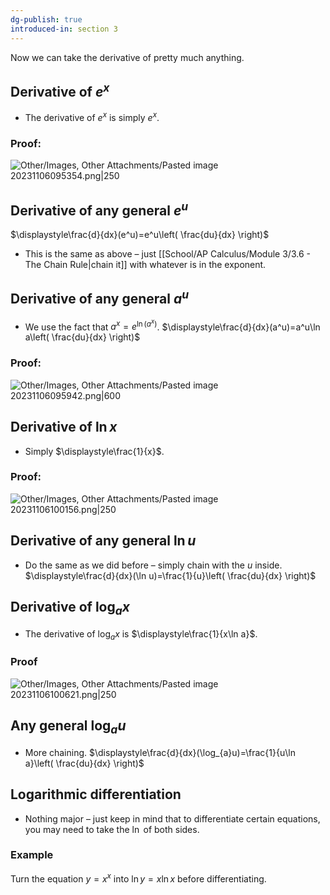 ```yaml
---
dg-publish: true
introduced-in: section 3
---
```

Now we can take the derivative of pretty much anything.
## Derivative of $e^x$
- The derivative of $e^x$ is simply $e^x$.
### Proof:
![Other/Images, Other Attachments/Pasted image 20231106095354.png|250](/img/user/Other/Images,%20Other%20Attachments/Pasted%20image%2020231106095354.png)
## Derivative of any general $e^u$
$\displaystyle\frac{d}{dx}(e^u)=e^u\left( \frac{du}{dx} \right)$
- This is the same as above – just [[School/AP Calculus/Module 3/3.6 - The Chain Rule\|chain it]] with whatever is in the exponent.
## Derivative of any general $a^u$
- We use the fact that $\displaystyle a^x=e^{\ln(a^{x})}$.
$\displaystyle\frac{d}{dx}(a^u)=a^u\ln a\left( \frac{du}{dx} \right)$
### Proof:
![Other/Images, Other Attachments/Pasted image 20231106095942.png|600](/img/user/Other/Images,%20Other%20Attachments/Pasted%20image%2020231106095942.png)
## Derivative of $\ln x$
- Simply $\displaystyle\frac{1}{x}$.
### Proof:
![Other/Images, Other Attachments/Pasted image 20231106100156.png|250](/img/user/Other/Images,%20Other%20Attachments/Pasted%20image%2020231106100156.png)
## Derivative of any general $\ln u$
- Do the same as we did before – simply chain with the $u$ inside.
$\displaystyle\frac{d}{dx}(\ln u)=\frac{1}{u}\left( \frac{du}{dx} \right)$
## Derivative of $\log_{a}x$
- The derivative of $\log_{a}x$ is $\displaystyle\frac{1}{x\ln a}$.
### Proof
![Other/Images, Other Attachments/Pasted image 20231106100621.png|250](/img/user/Other/Images,%20Other%20Attachments/Pasted%20image%2020231106100621.png)
## Any general $\log_{a}u$
- More chaining.
$\displaystyle\frac{d}{dx}(\log_{a}u)=\frac{1}{u\ln a}\left( \frac{du}{dx} \right)$
## Logarithmic differentiation
- Nothing major – just keep in mind that to differentiate certain equations, you may need to take the $\ln$ of both sides.
### Example
Turn the equation $y=x^x$ into $\ln y=x\ln x$ before differentiating.